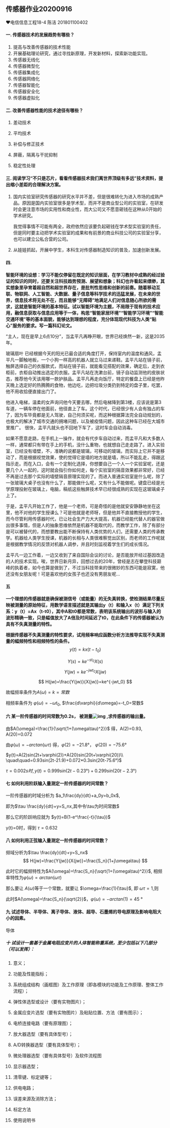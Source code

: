 ## 传感器作业20200916

:heart:电信信息工程18-4 陈洁  201801100402

#### 一. 传感器技术的发展趋势有哪些？

1. 提高与改善传感器的技术性能
2. 开展基础理论研究，通过寻找新原理，开发新材料，探索新功能实现。
3. 传感器无线化
4. 传感器微型化
5. 传感器集成化
6. 传感器网络化
7. 传感器智能化
8. 传感器安全化
9. 传感器虚拟化



#### 二.  改善传感器性能的技术途径有哪些？

1. 差动技术
2. 平均技术

3. 补偿与修正技术
4. 屏蔽，隔离与干扰抑制
5. 稳定性处理

#### 三.  阅读学习“不只是芯片，看看传感器技术我们离世界顶级有多远”技术资料，提出缩小差距的合理解决方案。

1. 国内实验室研究传感器的研究水平并不差，但是很难转化为进入市场的成熟产品。原因是国内实验室很多是学术型，而并不是商业型公司的实验室，在研发时会更注意市场的实用性和商业性，而大公司又不愿意砸钱在这种从0开始的学术研究。

   我觉得事情不可能有两全，政府依然应该要负起砸钱在学术型实验室的责任，但是同时要主动把学术实验室的成果和有前景的商业科技公司的实验室分享，也可以建立公私合营的公司。

2. 从娃娃抓起，开展中学生，本科生对传感器制造知识的普及，加速创新发展。



#### 四.

 **智能环境的设想：学习不能仅停留在既定的知识层面，在学习教材中成熟的经过验证的知识的同时，还要关注科技趋势预测、展望和想象；科幻也许看起来缥缈，其实想象里孕育着超自然和超世界存在，是批判性思维和创新的前奏。随着移动互联、物联网、人工智能、大数据、量子信息等科学技术的迅猛发展，在未来的世界，信息技术将无处不在，而且能够“无障碍”地满足人们对信息随心所欲的需求，这就是智能环境的基本特征。试以智能环境为主题，不局限于现有的技术应用，融信息获取与信息应用等于一体，构思“智能家居环境”“智能学习环境”“智能交通环境”等的基本面貌，能够达到理想的程度，充分体现现代科技为人类“贴心”服务的要求。写一篇科幻论文。**



“主人，现在是早上6点10分”，当孟平凡再睁开眼，世界已经焕然一新，这是2035年。

玻璃扇叶 已经根据今天的阳光已最合适的角度打开，保持室内的温度和通风，孟平凡一脚触地板，一个小狗一样高的机器人就立马过来递鞋。孟平凡站在镜子前，触屏选择自己的衣服款式，而站在镜子前，就能看见搭配的效果，确定后，走到衣柜前，衣柜自动推出选定的衣服。孟平凡站在洗漱台前，镜子自动监测他的皮肤状态，推荐他今天该用哪一款护肤品。孟平凡再走向饭厅，特定的餐盘上已经是他昨天晚上选定好的热腾腾的食物，他边吃，边把垃圾分类扔到特定的盘子里，吃罢，他不用收拾便直接出门了。

他进入电梯，温柔的女声询问他今天要去哪，然后电梯降到第3楼，应该说是第3车道，一辆车停在他面前，他径直上了车。这个时代，已经很少有人会有独占的车了，因为车毕竟都是无人驾驶，自己何须买呢，而这种根据算法完全自动规划的，也极大的解决了城市交通的拥堵问题，以及被疫情问题，因此这种车已经在大城市里推广。 很快，孟平凡就头也不回地下车了，这时车会自动消毒。

如果不愿意走路，在手机上一操作，就会有代步车自动过来，而孟平凡和大多数人一样，通常都只有带在手上的手机，没什么重物，也就想自己走走路了。进入实验室，已经没有墙壁，不，准确的说都是玻璃，可移动的玻璃，而实际上它并不是移动了，而是根据视觉效果，使的觉得它是墙的地方就是墙，所以不能乱走，得跟这指示走。而在入口，会有一个定制化选择，你想要自己一个人一个实验室呢，还是要几个人一起的，这时就会指引你如何走，每个实验室的隔音效果都非常好，已经不再是过去那个实际的墙壁隔音原理实现的了。而进入普通实验室是什么呢，除了一张玻璃大桌子也没有什么了，那能做什么呢，又有什么不能做呢。键盘已经是光学原理投射在玻璃上，电脑，稿纸这些触屏技术早已经很成熟的实现在这玻璃桌子上了。

于是，孟平凡开始工作了，他是一个老师，可是奇怪的是他就安安静静地坐在这里，他不对他的学生授课么？可是他就是老师呀，但是他并不直接教授他的学生，而今尽管利用传感器时代，已让社会生产力大大提高，机器已经能代替人的器官做出很多事情，但是人的抽象思维依然是机器不能取代的，而教学工作，除了有部分是可以被替代的，而想要教出能不断保持有人类优势的人们，还需要人类的传承教学。机器给人类学生授课，机器的长相与人类很难察觉出区别，而老师的工作呢就是根据教学情况的反馈对机器人调参，并且时刻监视着学生们的成长情况。

孟平凡一边工作着，一边又收到了来自国际会议的讨论，是否能放开经过基因改造的人的技术实现。唉，世界日新月异，回想过去的20年，曾经是志在攀登科技巅峰的执着者，如今也算是做到了，不过当科技带来的很微妙的东西可能是寂寞，他还没有女朋友呢！可是喜欢他的女孩子也还没有男朋友呢...



#### 五

**一个理想的传感器就是确保被测信号（或能量）的无失真转换，使检测结果尽量反映被测量的原始特征，用数学语言描述就是其输出y（t）和输入x（t）满足下列关系：y（t）=Ax（t-t0），其中A和t0都是常数，表明该系统输出的波形与输入的波形精确一致，只是幅值放大了A倍及时间延迟了t0，在此条件下的传感器被认为具有不失真测量的特性。**

 **根据传感器不失真测量的特性要求，试用频率响应函数分析方法推导实现不失真测量的幅频特性和相频特性的条件。**
$$
y(t)=kx(t-t_0)
$$

$$
Y(s)=ke^{-st_0}X(s)
$$

$$
Y(jw)=ke^{-jwt_0}X(jw)
$$

$$
H(jw)=\frac{Y(jw)}{X(jw)}=ke^{-jwt_0}
$$

故幅频率条件为$A(\omega)=k=常数$

相频率条件为 $\varphi(\omega)=-\omega t_0$, $\frac{d\varphi}{d\omega}=-t_0=常数$



#### 六 某一阶传感器的时间常数为0.2s， 被测量![img](file:///C:\Users\53055\AppData\Local\Temp\ksohtml23388\wps1.png) ,求传感器的输出量。

由$A(\omega)=\frac{1}{\sqrt{1+(\omega\tau)^2}}$ 得，A(2)=0.93, A(20)=0.072

由$\varphi(\omega)=-arctan(\omega\tau)$ 得，$\varphi(2)=-21.8°$， $\varphi(20)=-75.6°$

$y(t)=A(2)sin(2t+\varphi(2))+A(20)sin(20t+\varphi(20))\\ \quad\quad=0.93sin(2t-21.9)+0.072*0.3sin(20t-75.6°)$

$\tau=0.002s时,y(t)=0.999sin(2t-0.23°)+0.299sin(20t-2.3°)$



#### 七 如何利用阶跃输入量测定一阶传感器的时间常数？  

一阶传感器的时域分析为  $a_1\frac{dy}{dt}+a_0y=b_0x$,

即为$\tau \frac{dy}{dt}+y=S_nx,其中令\tau为时间常数$

 那么它的阶跃响应就为 $y(t)=B(1-e^\frac{-t}{\tau})$

y(t)=0时，得到 $\tau=0.632$

#### 八 如何利用正弦输入量测定一阶传感器的时间常数？

频域分析为$\tau \frac{dy}{dt}+y=S_nx$
$$
H(jw)=\frac{Y(jw)}{X(jw)}=\frac{S_n}{1+j\omega\tau}
$$


此时它的幅频特性为$A(\omega)=\frac{S_n}{\sqrt{1+(\omega\tau)^2}}$, 相频率特性为$\varphi(\omega)=arctan(\omega \tau)$ 

那么要让 $A(\omega)$等于一个常数，就要让 $\omega=\frac{1}{\tau}$, 即  $\omega\tau=1$,则

此时$A(\omega)=\frac{S_n}{\sqrt{2}}$，$\varphi(\omega)=-arctan(1)=45$ °



#### 九  试述导体、半导体、离子导体、液体、超导、石墨烯的导电原理及影响电阻大小的因素。

导体

##### 十  试设计一套基于金属电阻应变片的人体智能称重系统，至少包括以下几部分（可以发挥）：

1) 意义；

2) 功能及性能指标；

3) 系统组成结构（画框图）及工作原理（即各模块的功能及工作原理、整体工作流程）；

4) 弹性体选型或设计（要有实物图片）；

5) 金属应变片选型（要有实物图片）及粘贴位置、方法（要有图示）；

6) 电桥连接电路（要有原理图）；

7) 放大器选型（要有具体型号）；

8) A/D转换器选型（要有具体型号）；

9) 微处理器选型（要有具体型号）及软件流程图

10) 显示器选型；

11) 清零键、标定键等；

12) 供电电路；

13) 误差来源及消除方法；

14) 标定方法

15) 使用说明书



